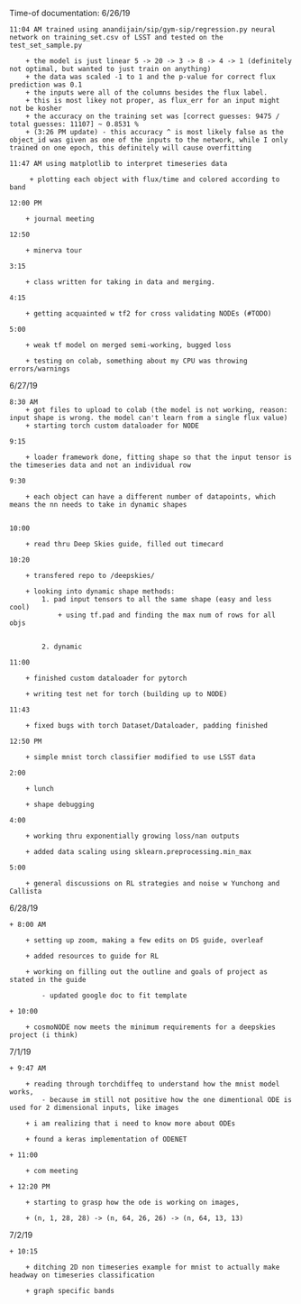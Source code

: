 Time-of documentation:
6/26/19

	11:04 AM trained using anandijain/sip/gym-sip/regression.py neural network on training_set.csv of LSST and tested on the test_set_sample.py
		
		+ the model is just linear 5 -> 20 -> 3 -> 8 -> 4 -> 1 (definitely not optimal, but wanted to just train on anything)
		+ the data was scaled -1 to 1 and the p-value for correct flux prediction was 0.1
		+ the inputs were all of the columns besides the flux label.
		+ this is most likey not proper, as flux_err for an input might not be kosher
		+ the accuracy on the training set was [correct guesses: 9475 / total guesses: 11107] ~ 0.8531 %
		+ (3:26 PM update) - this accuracy ^ is most likely false as the object_id was given as one of the inputs to the network, while I only trained on one epoch, this definitely will cause overfitting

	11:47 AM using matplotlib to interpret timeseries data
		 
		 + plotting each object with flux/time and colored according to band

	12:00 PM 

		+ journal meeting

	12:50
		
		+ minerva tour

	3:15 
		
		+ class written for taking in data and merging.

	4:15 
		
		+ getting acquainted w tf2 for cross validating NODEs (#TODO)

	5:00

		+ weak tf model on merged semi-working, bugged loss

		+ testing on colab, something about my CPU was throwing errors/warnings



6/27/19

	8:30 AM
		+ got files to upload to colab (the model is not working, reason: input shape is wrong. the model can't learn from a single flux value)
		+ starting torch custom dataloader for NODE

	9:15 

		+ loader framework done, fitting shape so that the input tensor is the timeseries data and not an individual row

	9:30 
	
		+ each object can have a different number of datapoints, which means the nn needs to take in dynamic shapes 
		

	10:00 

		+ read thru Deep Skies guide, filled out timecard

	10:20 

		+ transfered repo to /deepskies/ 

		+ looking into dynamic shape methods:
			1. pad input tensors to all the same shape (easy and less cool)
				+ using tf.pad and finding the max num of rows for all objs


			2. dynamic

	11:00 

		+ finished custom dataloader for pytorch

		+ writing test net for torch (building up to NODE)

	11:43 

		+ fixed bugs with torch Dataset/Dataloader, padding finished

	12:50 PM

		+ simple mnist torch classifier modified to use LSST data

	2:00 

		+ lunch

		+ shape debugging

	4:00

		+ working thru exponentially growing loss/nan outputs

		+ added data scaling using sklearn.preprocessing.min_max 

	5:00 

		+ general discussions on RL strategies and noise w Yunchong and Callista 

6/28/19

	+ 8:00 AM

		+ setting up zoom, making a few edits on DS guide, overleaf

		+ added resources to guide for RL 

		+ working on filling out the outline and goals of project as stated in the guide

			- updated google doc to fit template

	+ 10:00 

		+ cosmoNODE now meets the minimum requirements for a deepskies project (i think)


7/1/19
	
	+ 9:47 AM

		+ reading through torchdiffeq to understand how the mnist model works,
			- because im still not positive how the one dimentional ODE is used for 2 dimensional inputs, like images

		+ i am realizing that i need to know more about ODEs 

		+ found a keras implementation of ODENET

	+ 11:00  

		+ com meeting

	+ 12:20 PM

		+ starting to grasp how the ode is working on images, 

		+ (n, 1, 28, 28) -> (n, 64, 26, 26) -> (n, 64, 13, 13)

7/2/19

	+ 10:15

		+ ditching 2D non timeseries example for mnist to actually make headway on timeseries classification 

		+ graph specific bands